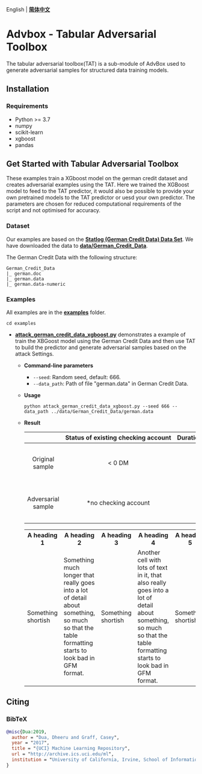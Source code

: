 English | **[简体中文](/AdvBox/tabular_adversarial_toolbox/README_cn.md)**

# Advbox - Tabular Adversarial Toolbox
The tabular adversarial toolbox(TAT) is a sub-module of AdvBox used to generate adversarial samples for structured data training models.

## Installation
### Requirements
- Python >= 3.7
- numpy
- scikit-learn
- xgboost
- pandas

## Get Started with Tabular Adversarial Toolbox

These examples train a XGboost model on the german credit dataset and creates adversarial examples using the TAT.  Here we trained the XGBoost model to feed to the TAT predictor, it would also be possible to provide your own pretrained models to the TAT predictor or uesd your own predictor. The parameters are chosen for reduced computational requirements of the script and not optimised for accuracy.

### Dataset
Our examples are based on the **[Statlog (German Credit Data) Data Set](https://archive.ics.uci.edu/ml/datasets/statlog+(german+credit+data))**. We have downloaded the data to **[data/German_Credit_Data](/AdvBox/tabular_adversarial_toolbox/data/German_Credit_Data)**.

The German Credit Data with the following structure:

```
German_Credit_Data
|_ german.doc
|_ german.data
|_ german.data-numeric
```
 
### Examples
All examples are in the **[examples](/AdvBox/tabular_adversarial_toolbox/examples)** folder.

```
cd examples
```

- **[attack_german_credit_data_xgboost.py](/AdvBox/tabular_adversarial_toolbox/examples/attack_german_credit_data_xgboost.py)** demonstrates a example of train the XBGoost model using the German Credit Data and then use TAT to build the predictor and generate adversarial samples based on the attack Settings.
  - **Command-line parameters**
    - `--seed`: Random seed, default: 666.
    - `--data_path`: Path of file "german.data" in German Credit Data.
  - **Usage**
    ```
    python attack_german_credit_data_xgboost.py --seed 666 --data_path ../data/German_Credit_Data/german.data
    ```
  - **Result**

    |  | Status&nbsp;of&nbsp;existing&nbsp;checking&nbsp;account | Duration&nbsp;in&nbsp;month | Credit&nbsp;history | Purpose | Credit&nbsp;amount | Savings&nbsp;account/bonds | Present&nbsp;employment&nbsp;since | Installment&nbsp;rate&nbsp;in&nbsp;percentage&nbsp;of&nbsp;disposable&nbsp;income | Personal&nbsp;status&nbsp;and&nbsp;sex | Other&nbsp;debtors/guarantors | Present&nbsp;residence&nbsp;since | Property | Age&nbsp;in&nbsp;years | Other&nbsp;installment&nbsp;plans | Housing | Number&nbsp;of&nbsp;existing&nbsp;credits&nbsp;at&nbsp;this&nbsp;bank | Job | Number&nbsp;of&nbsp;people&nbsp;being&nbsp;liable&nbsp;to&nbsp;provide&nbsp;maintenance&nbsp;for | Telephone | foreign&nbsp;worker |
    | :--:|:--:|:--:|:--:|:--:|:--:|:--:|:--:|:--:|:--:|:--:|:--:|:--:|:--:|:--:|:--:|:--:|:--:|:--:|:--:|:--:|
    | Original sample    | < 0 DM | 18 | no credits taken/all credits paid back duly | business | 3104 | < 100 DM | 4 <= ... < 7 years | 3 | male : single | none | 1 | building society savings agreement/life insurance | 31 | bank | own | 1 | skilled employee/official | 1 | yes, registered under the customers name | yes |
    | Adversarial sample | *no checking account | 18 | no credits taken/all credits paid back duly | *car (used) | 3104 | < 100 DM | 4 <= ... < 7 years | 3 | male : single | none | 1 | building society savings agreement/life insurance | 31 | bank | own | 1 | skilled employee/official | 1 | yes, registered under the customers name | yes |


    <table>
        <tr>
          <th>A heading 1</th>
          <th>A heading 2</th>
          <th>A heading 3</th>
          <th>A heading 4</th>
          <th>A heading 5</th>
          <th>A heading 6</th>
        </tr>
        <tr>
          <td>Something shortish</td>
          <td>Something much longer that really goes into a lot of detail about something, so much so that the table formatting starts to look bad in GFM format.</td>
          <td>Something shortish</td>
          <td>Another cell  with lots of text in it, that also really goes into a lot of detail about something, so much so that the table formatting starts to look bad in GFM format.</td>
          <td>Something shortish</td>
          <td>Something shortish</td>
        </tr>
    </table>

## Citing

### BibTeX

```bibtex
@misc{Dua:2019,
  author = "Dua, Dheeru and Graff, Casey",
  year = "2017",
  title = "{UCI} Machine Learning Repository",
  url = "http://archive.ics.uci.edu/ml",
  institution = "University of California, Irvine, School of Information and Computer Sciences"
}
``` 
